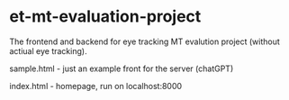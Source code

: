 # et-mt-evaluation-project
The frontend and backend for eye tracking MT evalution project (without actiual eye tracking). 

sample.html - just an example front for the server (chatGPT)

index.html - homepage, run on localhost:8000

